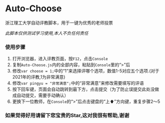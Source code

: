 # Auto-Choose

浙江理工大学自动评教脚本，用于一键为优秀的老师投票

*此脚本仅供测试学习使用,本人不负任何责任*

### 使用步骤

1. 打开浏览器，进入评教页面，按`F12`，点击`Console`
2. 复制`Auto-Choose.js`内的全部内容，粘贴到`Console`里的“>”后
3. 修改`var choose = 1;`中的“1”来选择评哪个选项，数值1-5对应五个选项.(对于2021年的评教,1为非常满意)
4. 修改`var pingyu = "非常满意";`中的“非常满意”来修改需要填写的评语
5. 按下回车键，页面会自动跳转到最下方，点击提交（为了防止误提交此处没做成自动提交，需要手动确认）
6. 更换下一位教师，在`Console`的“>”后点击键盘的“上⬆️”方向键，重复步骤2～5

### 如果觉得好用请留下您宝贵的Star,这对我很有帮助,谢谢
